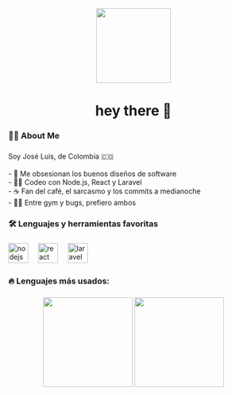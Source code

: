 <div align="center">
  <img height="150" src="https://i.pinimg.com/280x280_RS/99/50/95/99509556967c62fdfe5ef5027cf44f1d.jpg" />
</div>

###

<h1 align="center">hey there 👋</h1>

###

<h3 align="left">👨‍💻 About Me</h3>

###

<p align="left">
  Soy José Luis, de Colombia 🇨🇴<br><br>
  - 🧠 Me obsesionan los buenos diseños de software<br>
  - 🧑‍💻 Codeo con Node.js, React y Laravel<br>
  - ☕ Fan del café, el sarcasmo y los commits a medianoche<br>
  - 🏋️‍♂️ Entre gym y bugs, prefiero ambos
</p>

###

<h3 align="left">🛠 Lenguajes y herramientas favoritas</h3>

###

<div align="left">
  <img src="https://cdn.jsdelivr.net/gh/devicons/devicon/icons/nodejs/nodejs-original.svg" height="40" alt="nodejs logo" />
  <img width="12" />
  <img src="https://cdn.jsdelivr.net/gh/devicons/devicon/icons/react/react-original.svg" height="40" alt="react logo" />
  <img width="12" />
  <img src="https://cdn.worldvectorlogo.com/logos/laravel-2.svg" height="40" alt="laravel logo" />
</div>

###

<h3 align="left">🔥 Lenguajes más usados:</h3>

###

<div align="center">
  <img src="https://github-readme-stats.vercel.app/api?username=PradoV09&show_icons=true&theme=tokyonight" height="180" />
  <img src="https://github-readme-stats.vercel.app/api/top-langs/?username=PradoV09&layout=compact&theme=tokyonight" height="180"/>
</div>
